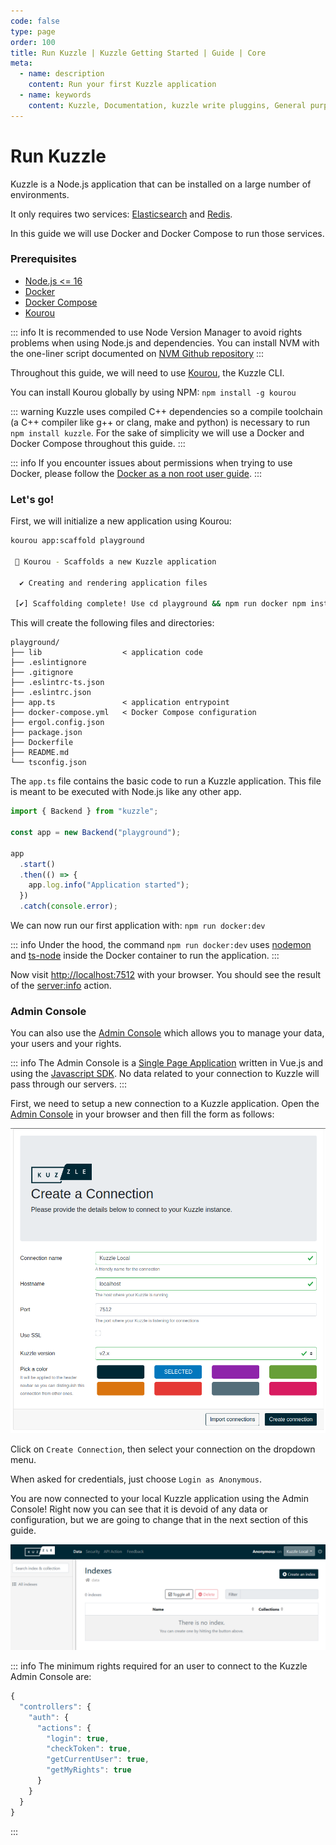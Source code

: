 ```yaml
---
code: false
type: page
order: 100
title: Run Kuzzle | Kuzzle Getting Started | Guide | Core
meta:
  - name: description
    content: Run your first Kuzzle application
  - name: keywords
    content: Kuzzle, Documentation, kuzzle write pluggins, General purpose backend, Write an Application, iot, backend, opensource, realtime, run kuzzle
---
```


# Run Kuzzle

Kuzzle is a Node.js application that can be installed on a large number of environments.

It only requires two services: [Elasticsearch](https://www.elastic.co/what-is/elasticsearch) and [Redis](https://redis.io/topics/introduction).

In this guide we will use Docker and Docker Compose to run those services.

### Prerequisites

- [Node.js <= 16](https://nodejs.org/en/download/)
- [Docker](https://docs.docker.com/engine/install/)
- [Docker Compose](https://docs.docker.com/compose/install/)
- [Kourou](https://github.com/kuzzleio/kourou)

::: info
It is recommended to use Node Version Manager to avoid rights problems when using Node.js and dependencies.
You can install NVM with the one-liner script documented on [NVM Github repository](https://github.com/nvm-sh/nvm#install--update-script)
:::

Throughout this guide, we will need to use [Kourou](https://github.com/kuzzleio/kourou), the Kuzzle CLI.

You can install Kourou globally by using NPM: `npm install -g kourou`

::: warning
Kuzzle uses compiled C++ dependencies so a compile toolchain (a C++ compiler like g++ or clang, make and python) is necessary to run `npm install kuzzle`.
For the sake of simplicity we will use a Docker and Docker Compose throughout this guide.
:::

::: info
If you encounter issues about permissions when trying to use Docker, please follow the [Docker as a non root user guide](https://docs.docker.com/engine/install/linux-postinstall/#manage-docker-as-a-non-root-user).
:::

### Let's go!

First, we will initialize a new application using Kourou:

```bash
kourou app:scaffold playground

 🚀 Kourou - Scaffolds a new Kuzzle application

  ✔ Creating and rendering application files

 [✔] Scaffolding complete! Use cd playground && npm run docker npm install install dependencies and then npm run docker:dev to run your application!

```

This will create the following files and directories:

```
playground/
├── lib                  < application code
├── .eslintignore
├── .gitignore
├── .eslintrc-ts.json
├── .eslintrc.json
├── app.ts               < application entrypoint
├── docker-compose.yml   < Docker Compose configuration
├── ergol.config.json
├── package.json
├── Dockerfile
├── README.md
└── tsconfig.json
```

The `app.ts` file contains the basic code to run a Kuzzle application. This file is meant to be executed with Node.js like any other app.

```ts
import { Backend } from "kuzzle";

const app = new Backend("playground");

app
  .start()
  .then(() => {
    app.log.info("Application started");
  })
  .catch(console.error);
```

We can now run our first application with: `npm run docker:dev`

::: info
Under the hood, the command `npm run docker:dev` uses [nodemon](https://nodemon.io/) and [ts-node](https://www.npmjs.com/package/ts-node) inside the Docker container to run the application.
:::

Now visit [http://localhost:7512](http://localhost:7512) with your browser. You should see the result of the [server:info](/core/2/api/controllers/server/info) action.

### Admin Console

You can also use the [Admin Console](https://next-console.kuzzle.io) which allows you to manage your data, your users and your rights.

::: info
The Admin Console is a [Single Page Application](https://en.wikipedia.org/wiki/Single-page_application) written in Vue.js and using the [Javascript SDK](/sdk/js/7).
No data related to your connection to Kuzzle will pass through our servers.
:::

First, we need to setup a new connection to a Kuzzle application. Open the [Admin Console](http://next-console.kuzzle.io) in your browser and then fill the form as follows:

![Admin Console create connection form](./admin-console-create-connection.png)

Click on `Create Connection`, then select your connection on the dropdown menu.

When asked for credentials, just choose `Login as Anonymous`.

You are now connected to your local Kuzzle application using the Admin Console! Right now you can see that it is devoid of any data or configuration, but we are going to change that in the next section of this guide. 

![Admin Console home page](./admin-console-home-page.png)

::: info
The minimum rights required for an user to connect to the Kuzzle Admin Console are:

```js
{
  "controllers": {
    "auth": {
      "actions": {
        "login": true,
        "checkToken": true,
        "getCurrentUser": true,
        "getMyRights": true
      }
    }
  }
}
```

:::

<GuidesLinks
  :next="{ text: 'Store and Access Data', url: '/guides/getting-started/store-and-access-data/' }"
/>

